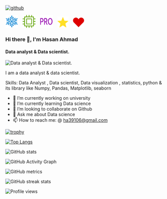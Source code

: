 [<img src='https://cdn.jsdelivr.net/npm/simple-icons@3.0.1/icons/github.svg' alt='github' height='40'>](https://github.com/hasanahmad676)  

<a href='https://archiveprogram.github.com/'><img src='https://raw.githubusercontent.com/acervenky/animated-github-badges/master/assets/acbadge.gif' width='40' height='40'></a> <a href='https://docs.github.com/en/developers'><img src='https://raw.githubusercontent.com/acervenky/animated-github-badges/master/assets/devbadge.gif' width='40' height='40'></a> <a href='https://github.com/pricing'><img src='https://raw.githubusercontent.com/acervenky/animated-github-badges/master/assets/pro.gif' width='40' height='40'></a> <a href='https://stars.github.com/'><img src='https://raw.githubusercontent.com/acervenky/animated-github-badges/master/assets/starbadge.gif' width='35' height='35'></a> <a href='https://docs.github.com/en/github/supporting-the-open-source-community-with-github-sponsors'><img src='https://raw.githubusercontent.com/acervenky/animated-github-badges/master/assets/sponsorbadge.gif' width='35' height='35'></a> 

### Hi there 👋, I'm Hasan Ahmad
#### Data analyst & Data scientist.
![Data analyst & Data scientist.](https://virtualizationreview.com/-/media/ECG/visualstudiomagazine/Images/introimages/BigData.jpg)

 I am a data analyst & data scientist. 

Skills: Data Analyst , Data scientist, Data visualization , statistics, python & its library like Numpy, Pandas, Matplotlib, seaborn

- 🔭 I’m currently working on university 
- 🌱 I’m currently learning Data science 
- 👯 I’m looking to collaborate on Github 
- 💬 Ask me about Data science 
- 📫 How to reach me: @ ha39106@gmail.com 




[![trophy](https://github-profile-trophy.vercel.app/?username=hasanahmad676)](https://github.com/ryo-ma/github-profile-trophy)

[![Top Langs](https://github-readme-stats.vercel.app/api/top-langs/?username=hasanahmad676)](https://github.com/anuraghazra/github-readme-stats)

![GitHub stats](https://github-readme-stats.vercel.app/api?username=hasanahmad676&show_icons=true)  

![GitHub Activity Graph](https://activity-graph.herokuapp.com/graph?username=hasanahmad676)  

![GitHub metrics](https://metrics.lecoq.io/hasanahmad676)  

![GitHub streak stats](https://github-readme-streak-stats.herokuapp.com/?user=hasanahmad676)  

![Profile views](https://gpvc.arturio.dev/hasanahmad676)  
